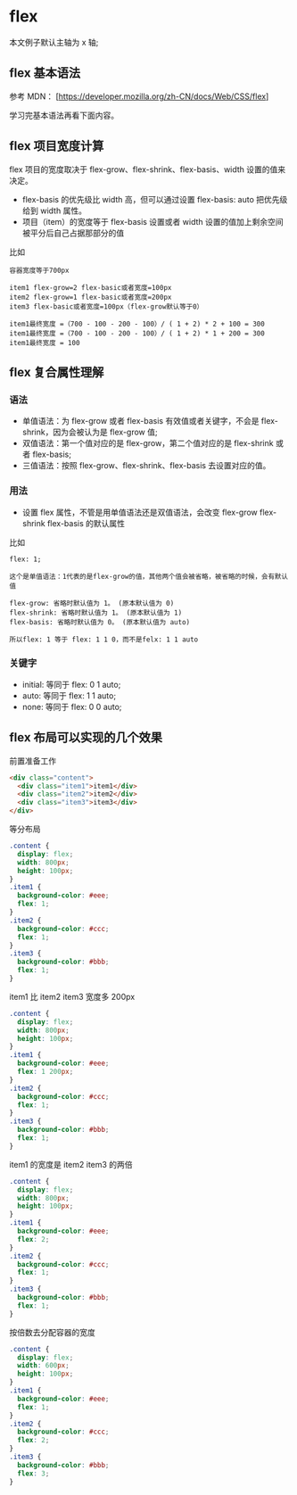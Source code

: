 # flex

本文例子默认主轴为 x 轴;

## flex 基本语法

参考 MDN： [https://developer.mozilla.org/zh-CN/docs/Web/CSS/flex]

学习完基本语法再看下面内容。

## flex 项目宽度计算

flex 项目的宽度取决于 flex-grow、flex-shrink、flex-basis、width 设置的值来决定。

- flex-basis 的优先级比 width 高，但可以通过设置 flex-basis: auto 把优先级给到 width 属性。
- 项目（item）的宽度等于 flex-basis 设置或者 width 设置的值加上剩余空间被平分后自己占据那部分的值

比如

```text
容器宽度等于700px

item1 flex-grow=2 flex-basic或者宽度=100px
item2 flex-grow=1 flex-basic或者宽度=200px
item3 flex-basic或者宽度=100px（flex-grow默认等于0）

item1最终宽度 =（700 - 100 - 200 - 100）/ ( 1 + 2) * 2 + 100 = 300
item1最终宽度 =（700 - 100 - 200 - 100）/ ( 1 + 2) * 1 + 200 = 300
item1最终宽度 = 100
```

## flex 复合属性理解

### 语法

- 单值语法：为 flex-grow 或者 flex-basis 有效值或者关键字，不会是 flex-shrink，因为会被认为是 flex-grow 值;
- 双值语法：第一个值对应的是 flex-grow，第二个值对应的是 flex-shrink 或者 flex-basis;
- 三值语法：按照 flex-grow、flex-shrink、flex-basis 去设置对应的值。

### 用法

- 设置 flex 属性，不管是用单值语法还是双值语法，会改变 flex-grow flex-shrink flex-basis 的默认属性

比如

```text
flex: 1;

这个是单值语法：1代表的是flex-grow的值，其他两个值会被省略，被省略的时候，会有默认值

flex-grow: 省略时默认值为 1。 (原本默认值为 0)
flex-shrink: 省略时默认值为 1。 (原本默认值为 1)
flex-basis: 省略时默认值为 0。 (原本默认值为 auto)

所以flex: 1 等于 flex: 1 1 0，而不是felx: 1 1 auto
```

### 关键字

- initial: 等同于 flex: 0 1 auto;
- auto: 等同于 flex: 1 1 auto;
- none: 等同于 flex: 0 0 auto;

## flex 布局可以实现的几个效果

前置准备工作

```html
<div class="content">
  <div class="item1">item1</div>
  <div class="item2">item2</div>
  <div class="item3">item3</div>
</div>
```

等分布局

```css
.content {
  display: flex;
  width: 800px;
  height: 100px;
}
.item1 {
  background-color: #eee;
  flex: 1;
}
.item2 {
  background-color: #ccc;
  flex: 1;
}
.item3 {
  background-color: #bbb;
  flex: 1;
}
```

item1 比 item2 item3 宽度多 200px

```css
.content {
  display: flex;
  width: 800px;
  height: 100px;
}
.item1 {
  background-color: #eee;
  flex: 1 200px;
}
.item2 {
  background-color: #ccc;
  flex: 1;
}
.item3 {
  background-color: #bbb;
  flex: 1;
}
```

item1 的宽度是 item2 item3 的两倍

```css
.content {
  display: flex;
  width: 800px;
  height: 100px;
}
.item1 {
  background-color: #eee;
  flex: 2;
}
.item2 {
  background-color: #ccc;
  flex: 1;
}
.item3 {
  background-color: #bbb;
  flex: 1;
}
```

按倍数去分配容器的宽度

```css
.content {
  display: flex;
  width: 600px;
  height: 100px;
}
.item1 {
  background-color: #eee;
  flex: 1;
}
.item2 {
  background-color: #ccc;
  flex: 2;
}
.item3 {
  background-color: #bbb;
  flex: 3;
}
```
